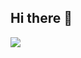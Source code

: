 ## Hi there 👋

<a href="①버튼을 눌렀을 때 이동할 링크" target="_blank">
<img src="https://img.shields.io/badge/GitHub-EAEAEA?style=for-the-badge&logo=github&logoColor=000"/> 



<!--
**wonajin/wonajin** is a ✨ _special_ ✨ repository because its `README.md` (this file) appears on your GitHub profile.

Here are some ideas to get you started:

- 🔭 I’m currently working on ...
- 🌱 I’m currently learning ...
- 👯 I’m looking to collaborate on ...
- 🤔 I’m looking for help with ...
- 💬 Ask me about ...
- 📫 How to reach me: ...
- 😄 Pronouns: ...
- ⚡ Fun fact: ...
-->

